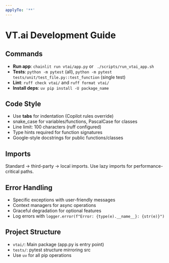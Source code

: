 ```yaml
---
applyTo: '**'
---
```

# VT.ai Development Guide

## Commands
- **Run app**: `chainlit run vtai/app.py` or ` ./scripts/run_vtai_app.sh`
- **Tests**: `python -m pytest` (all), `python -m pytest tests/unit/test_file.py::test_function` (single test)
- **Lint**: `ruff check vtai/` and `ruff format vtai/`
- **Install deps**: `uv pip install -U package_name`

## Code Style
- Use **tabs** for indentation (Copilot rules override)
- snake_case for variables/functions, PascalCase for classes
- Line limit: 100 characters (ruff configured)
- Type hints required for function signatures
- Google-style docstrings for public functions/classes

## Imports
Standard → third-party → local imports. Use lazy imports for performance-critical paths.

## Error Handling
- Specific exceptions with user-friendly messages
- Context managers for async operations
- Graceful degradation for optional features
- Log errors with `logger.error(f"Error: {type(e).__name__}: {str(e)}")`

## Project Structure
- `vtai/`: Main package (app.py is entry point)
- `tests/`: pytest structure mirroring src
- Use `uv` for all pip operations
